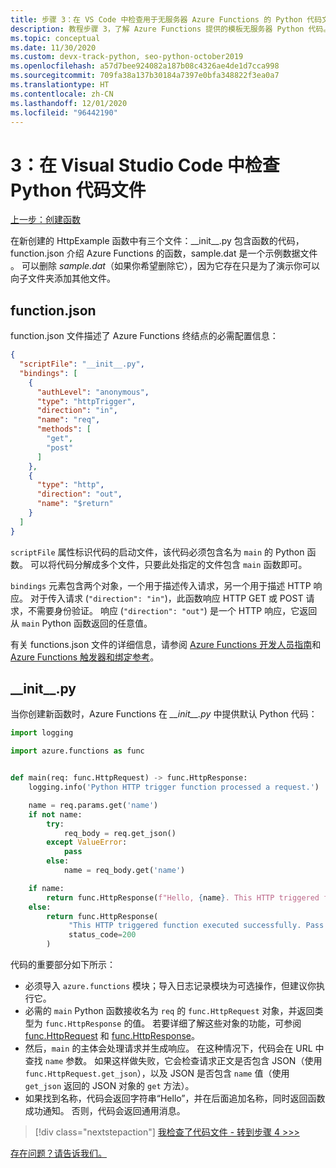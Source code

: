 ```yaml
---
title: 步骤 3：在 VS Code 中检查用于无服务器 Azure Functions 的 Python 代码文件
description: 教程步骤 3，了解 Azure Functions 提供的模板无服务器 Python 代码。
ms.topic: conceptual
ms.date: 11/30/2020
ms.custom: devx-track-python, seo-python-october2019
ms.openlocfilehash: a57d7bee924082a187b08c4326ae4de1d7cca998
ms.sourcegitcommit: 709fa38a137b30184a7397e0bfa348822f3ea0a7
ms.translationtype: HT
ms.contentlocale: zh-CN
ms.lasthandoff: 12/01/2020
ms.locfileid: "96442190"
---
```

# <a name="3-examine-the-python-code-files-in-visual-studio-code"></a>3：在 Visual Studio Code 中检查 Python 代码文件

[上一步：创建函数](tutorial-vs-code-serverless-python-02.md)

在新创建的 HttpExample 函数中有三个文件：\_\_init\_\_.py 包含函数的代码，function.json 介绍 Azure Functions 的函数，sample.dat 是一个示例数据文件  。 可以删除 *sample.dat*（如果你希望删除它），因为它存在只是为了演示你可以向子文件夹添加其他文件。

## <a name="functionjson"></a>function.json

function.json 文件描述了 Azure Functions 终结点的必需配置信息：

```json
{
  "scriptFile": "__init__.py",
  "bindings": [
    {
      "authLevel": "anonymous",
      "type": "httpTrigger",
      "direction": "in",
      "name": "req",
      "methods": [
        "get",
        "post"
      ]
    },
    {
      "type": "http",
      "direction": "out",
      "name": "$return"
    }
  ]
}
```

`scriptFile` 属性标识代码的启动文件，该代码必须包含名为 `main` 的 Python 函数。 可以将代码分解成多个文件，只要此处指定的文件包含 `main` 函数即可。

`bindings` 元素包含两个对象，一个用于描述传入请求，另一个用于描述 HTTP 响应。 对于传入请求 (`"direction": "in"`)，此函数响应 HTTP GET 或 POST 请求，不需要身份验证。 响应 (`"direction": "out"`) 是一个 HTTP 响应，它返回从 `main` Python 函数返回的任意值。

有关 functions.json 文件的详细信息，请参阅 [Azure Functions 开发人员指南](/azure/azure-functions/functions-reference)和 [Azure Functions 触发器和绑定参考](/azure/azure-functions/functions-triggers-bindings?tabs=python)。

## <a name="__init__py"></a>\_\_init\_\_.py

当你创建新函数时，Azure Functions 在 *\_\_init\_\_.py* 中提供默认 Python 代码：

```python
import logging

import azure.functions as func


def main(req: func.HttpRequest) -> func.HttpResponse:
    logging.info('Python HTTP trigger function processed a request.')

    name = req.params.get('name')
    if not name:
        try:
            req_body = req.get_json()
        except ValueError:
            pass
        else:
            name = req_body.get('name')

    if name:
        return func.HttpResponse(f"Hello, {name}. This HTTP triggered function executed successfully.")
    else:
        return func.HttpResponse(
             "This HTTP triggered function executed successfully. Pass a name in the query string or in the request body for a personalized response.",
             status_code=200
        )
```

代码的重要部分如下所示：

- 必须导入 `azure.functions` 模块；导入日志记录模块为可选操作，但建议你执行它。
- 必需的 `main` Python 函数接收名为 `req` 的 `func.HttpRequest` 对象，并返回类型为 `func.HttpResponse` 的值。 若要详细了解这些对象的功能，可参阅 [func.HttpRequest](/python/api/azure-functions/azure.functions.httprequest) 和 [func.HttpResponse](/python/api/azure-functions/azure.functions.httpresponse)。
- 然后，`main` 的主体会处理请求并生成响应。 在这种情况下，代码会在 URL 中查找 `name` 参数。 如果这样做失败，它会检查请求正文是否包含 JSON（使用 `func.HttpRequest.get_json`），以及 JSON 是否包含 `name` 值（使用 `get_json` 返回的 JSON 对象的 `get` 方法）。
- 如果找到名称，代码会返回字符串“Hello”，并在后面追加名称，同时返回函数成功通知。 否则，代码会返回通用消息。

> [!div class="nextstepaction"]
> [我检查了代码文件 - 转到步骤 4 >>>](tutorial-vs-code-serverless-python-04.md)

[存在问题？请告诉我们。](https://aka.ms/python-functions-qs-ms-survey)
